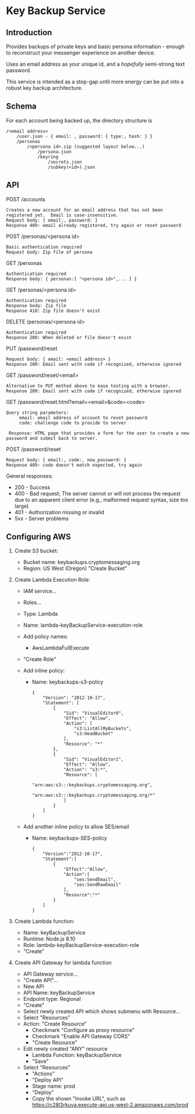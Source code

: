 # Key Backup Service


## Introduction 

Provides backups of private keys and basic persona information - enough to reconstruct your messenger experience on another device.

Uses an email address as your unique id, and a *hopefully* semi-strong text password.

This service is intended as a stop-gap until more energy can be put into a robust key backup architecture.


## Schema

For each account being backed up, the directory structure is

	/<email address>
	    /user.json - { email: , password: { type:, hash: } }
	    /personas
	        /<persona id>.zip (suggested layout below...)
	            /persona.json
	            /keyring
	                /secrets.json
	                /subkey(<id>).json

## API

POST /accounts

	Creates a new account for an email address that has not been registered yet.  Email is case-insensitive.
	Request body: { email:, password: }
	Response 409: email already registered, try again or reset password

POST /personas/&lt;persona id&gt;

    Basic authentication required
    Request body: Zip file of persona

GET /personas

    Authentication required
    Response body: { personas:[ "<persona id>",... ] }

GET /personas/&lt;persona id&gt;

    Authentication required
    Response body: Zip file
    Response 410: Zip file doesn't exist

DELETE /personas/&lt;persona id&gt;

    Authentication required
    Response 200: When deleted or file doesn't exist

PUT /password/reset

    Request body: { email: <email address> }
    Response 200: Email sent with code if recognized, otherwise ignored

GET /password/reset/&lt;email&gt;

    Alternative to PUT method above to ease testing with a browser.
    Response 200: Email sent with code if recognized, otherwise ignored

GET /password/reset.html?email=&lt;email&gt;&code=&lt;code&gt;

    Query string parameters:
    	 email: email address of account to reset password
    	 code: challenge code to provide to server
    	 
	 Response: HTML page that provides a form for the user to create a new password and submit back to server.
        

POST /password/reset

    Request body: { email:, code:, new_password: }
    Response 409: code doesn't match expected, try again 


General responses:

- 200 - Success
- 400 - Bad request; The server cannot or will not process the request due to an apparent client error (e.g., malformed request syntax, size too large)
- 401 - Authorization missing or invalid
- 5xx - Server problems




## Configuring AWS

1. Create S3 bucket:
    - Bucket name: keybackups.cryptomessaging.org
    - Region: US West (Oregon)
        "Create Bucket"

2. Create Lambda Execution Role:
    - IAM service...
    - Roles...
    - Type: Lambda
    - Name: lambda-keyBackupService-execution-role
    - Add policy names:
        - AwsLambdaFullExecute
    - "Create Role"

    - Add inline policy:
        - Name: keybackups-s3-policy
        
        	```
            {
                "Version": "2012-10-17",
                "Statement": [
                    {
                        "Sid": "VisualEditor0",
                        "Effect": "Allow",
                        "Action": [
                            "s3:ListAllMyBuckets",
                            "s3:HeadBucket"
                        ],
                        "Resource": "*"
                    },
                    {
                        "Sid": "VisualEditor1",
                        "Effect": "Allow",
                        "Action": "s3:*",
                        "Resource": [
                            "arn:aws:s3:::keybackups.cryptomessaging.org",
                            "arn:aws:s3:::keybackups.cryptomessaging.org/*"
                        ]
                    }
                ]
            }
    		```
    - Add another inline policy to allow SES/email
    	- Name: keybackups-SES-policy 	
   
   			``` 
	    	{
		  		"Version":"2012-10-17",
		  		"Statement":[
		    		{
		      			"Effect":"Allow",
		      			"Action":[
		        			"ses:SendEmail",
		        			"ses:SendRawEmail"
		      			],
		      			"Resource":"*"
		    		}
		  		]
			}
			```

3. Create Lambda function:
    - Name: keyBackupService
    - Runtime: Node.js 8.10
    - Role: lambda-keyBackupService-execution-role
    - "Create"

4. Create API Gateway for lambda function
	- API Gateway service...
	- "Create API"...
	- New API
	- API Name: keyBackupService
	- Endpoint type: Regional
	- "Create"
	- Select newly created API which shows submenu with Resource...
	- Select "Resources"
	- Action: "Create Resource"
		- Checkmark "Configure as proxy resource"
		- Checkmark "Enable API Gateway CORS"
		- "Create Resource"
	- Edit newly created "ANY" resource
		- Lambda Function: keyBackupService
		- "Save"
	- Select "Resources"
		- "Actions"
		- "Deploy API"
		- Stage name: prod
		- "Deploy"
		- Copy the shown "Invoke URL", such as https://c28l3rkuva.execute-api.us-west-2.amazonaws.com/prod





